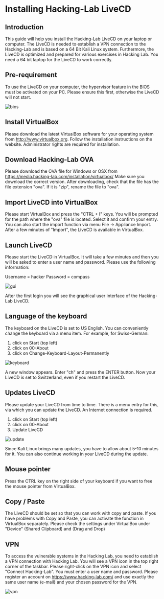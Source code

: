 # Installing Hacking-Lab LiveCD
## Introduction
This guide will help you install the Hacking-Lab LiveCD on your laptop or computer. The LiveCD is needed to establish a VPN connection to the Hacking-Lab and is based on a 64 Bit Kali Linux system. Furthermore, the LiveCD is optimized and prepared for various exercises in Hacking Lab. You need a 64 bit laptop for the LiveCD to work correctly.

## Pre-requirement
To use the LiveCD on your computer, the hypervisor feature in the BIOS must be activated on your PC. Please ensure this first, otherwise the LiveCD will not start.

![bios](bios.png)

## Install VirtualBox
Please download the latest VirtualBox software for your operating system from http://www.virtualbox.org. Follow the installation instructions on the website. Administrator rights are required for installation.

## Download Hacking-Lab OVA
Please download the OVA file for Windows or OSX from https://media.hacking-lab.com/installation/virtualbox/ Make sure you download the correct version. After downloading, check that the file has the file extension "ova". If it is "zip", rename the file to "ova".

## Import LiveCD into VirtualBox
Please start VirtualBox and press the "CTRL + I" keys. You will be prompted for the path where the "ova" file is located. Select it and confirm your entry. You can also start the import function via menu File -> Appliance Import. After a few minutes of "Import", the LiveCD is available in VirtualBox.

## Launch LiveCD
Please start the LiveCD in VirtualBox. It will take a few minutes and then you will be asked to enter a user name and password. Please use the following information:

Username = hacker
Password = compass

![gui](gui.png)

After the first login you will see the graphical user interface of the Hacking-Lab LiveCD.

## Language of the keyboard
The keyboard on the LiveCD is set to US English. You can conveniently change the keyboard via a menu item. For example, for Swiss-German:

1. click on Start (top left)
2. click on 00-About
3. click on Change-Keyboard-Layout-Permanently

![keyboard](keyboard.png)

A new window appears. Enter "ch" and press the ENTER button. Now your LiveCD is set to Switzerland, even if you restart the LiveCD.


## Updates LiveCD
Please update your LiveCD from time to time. There is a menu entry for this, via which you can update the LiveCD. An Internet connection is required.

1. click on Start (top left)
2. click on 00-About
3. Update LiveCD

![update](update.png)

Since Kali Linux brings many updates, you have to allow about 5-10 minutes for it. You can also continue working in your LiveCD during the update.

## Mouse pointer
Press the CTRL key on the right side of your keyboard if you want to free the mouse pointer from VirtualBox.

## Copy / Paste
The LiveCD should be set so that you can work with copy and paste. If you have problems with Copy and Paste, you can activate the function in VirtualBox separately. Please check the settings under VirtualBox under "Device" (Shared Clipboard) and (Drag and Drop)

## VPN
To access the vulnerable systems in the Hacking Lab, you need to establish a VPN connection with Hacking Lab. You will see a VPN icon in the top right corner of the taskbar. Please right-click on the VPN icon and select "Connect Hacking-Lab". You must enter a user name and password. Please register an account on https://www.hacking-lab.com/ and use exactly the same user name (e-mail) and your chosen password for the VPN.

![vpn](vpn.png)
